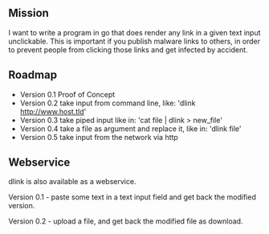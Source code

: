 ## Mission

I want to write a program in go that does render any link in a given text input unclickable.
This is important if you publish malware links to others, in order to prevent people from clicking those links and get infected by accident.

## Roadmap

- Version 0.1 Proof of Concept
- Version 0.2 take input from command line, like: 'dlink http://www.host.tld'
- Version 0.3 take piped input like in: 'cat file | dlink > new_file'
- Version 0.4 take a file as argument and replace it, like in: 'dlink file'
- Version 0.5 take input from the network via http

## Webservice

dlink is also available as a webservice.

Version 0.1 - paste some text in a text input field and get back the 
modified version.

Version 0.2 - upload a file, and get back the modified file as download.
